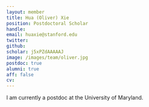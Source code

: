 ```yaml
---
layout: member
title: Hua (Oliver) Xie
position: Postdoctoral Scholar
handle:
email: huaxie@stanford.edu
twitter:
github:
scholar: j5xPZdAAAAAJ
image: /images/team/oliver.jpg
postdoc: true
alumni: true
aff: false
cv:
---
```


I am currently a postdoc at the University of Maryland.
